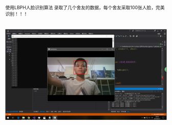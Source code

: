 使用LBPH人脸识别算法
录取了几个舍友的数据，每个舍友采取100张人脸，完美识别！！！
<h1 align="center">
	<img src="1.png" alt="">
	<br>
	<br>
</h1>